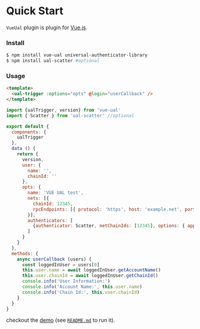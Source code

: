 # Quick Start

`VueUal` plugin is plugin for [Vue.js](http://vuejs.org).

### Install
```sh
$ npm install vue-ual universal-authenticator-library
$ npm install ual-scatter #optional
```

### Usage
```html
<template>
  <ual-trigger :options="opts" @login="userCallback" />
</template>
```


```javascript
import {ualTrigger, version} from 'vue-ual'
import { Scatter } from 'ual-scatter' //optional

export default {
  components: {
    ualTrigger
  },
  data () {
    return {
      version,
      user: {
        name: '',
        chainId: ''
      },
      opts: {
        name: 'VUE UAL test',
        nets: [{
          chainId: 12345,
          rpcEndpoints: [{ protocol: 'https', host: 'example.net', port: Number(443), }]
        }],
        authenticators: [
          {authenticator: Scatter, netChainIds: [12345], options: { appName: 'UAL Example' }},
        ]
      }
    }
  },
  methods: {
    async userCallback (users) {
      const loggedInUser = users[0]
      this.user.name = await loggedInUser.getAccountName()
      this.user.chainId = await loggedInUser.getChainId()
      console.info('User Information:')
      console.info('Account Name:', this.user.name)
      console.info('Chain Id:', this.user.chainId)
    }
  }
}
```


checkout the [demo](https://github.com/codenamezjames/vue-ula/tree/master/demo) (see [`README.md`](https://github.com/codenamezjames/vue-ual/) to run it).
